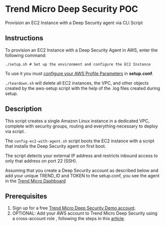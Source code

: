 # Trend Micro Deep Security POC
Provision an EC2 Instance with a Deep Security agent via CLI Script

## Instructions

To provision an EC2 Instance with a Deep Security Agent in AWS, enter the following
command:
```
./setup.sh # Set up the environment and configure the EC2 Instance
```

To use it you must [configure your AWS Profile Parameters](../master/doc/configuration.md)
in **setup.conf**.

`./teardown.sh` will delete all EC2 instances, the VPC, and other objects created
by the aws-setup script with the help of the .log files created during setup.

## Description
This script creates a single Amazon Linux instance in a dedicated VPC, complete
with security groups, routing and everything necessary to deploy via script.  

The `config-ec2-with-agent.sh` script boots the EC2 instance with a script that
installs the Deep Security agent on first boot.  

The script detects your external IP address and restricts inbound access to only
that address on port 22 (SSH).

Assuming that you create a Deep Security account as described below and add your
unique TREND_ID and TOKEN to the setup.conf, you see the agent in the 
[Trend Micro Dashboard](https://app.deepsecurity.trendmicro.com/Application.screen?#dashboard)

## Prerequisites
1. Sign up for a free [Trend Micro Deep Security Demo account](https://www.trendmicro.com/aws/free-trial/).
2. OPTIONAL: Add your AWS account to Trend Micro Deep Security using a cross-account role , following the
steps in this [article](https://help.deepsecurity.trendmicro.com/Add-Computers/add-aws.html#Add).
